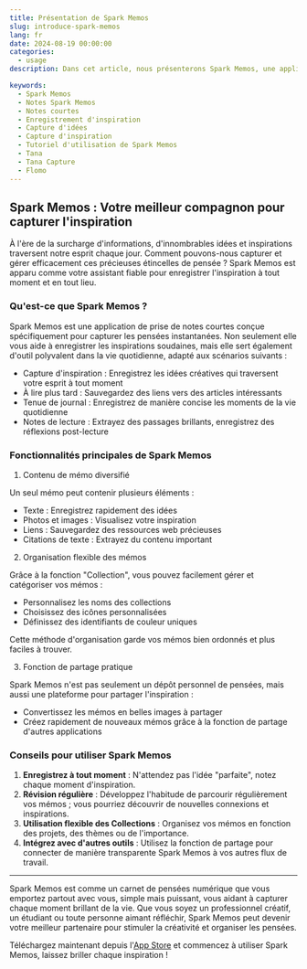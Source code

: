 ```yaml
---
title: Présentation de Spark Memos
slug: introduce-spark-memos
lang: fr
date: 2024-08-19 00:00:00
categories:
  - usage
description: Dans cet article, nous présenterons Spark Memos, une application de prise de notes qui vous aide à capturer vos pensées et inspirations.

keywords:
  - Spark Memos
  - Notes Spark Memos
  - Notes courtes
  - Enregistrement d'inspiration
  - Capture d'idées
  - Capture d'inspiration
  - Tutoriel d'utilisation de Spark Memos
  - Tana
  - Tana Capture
  - Flomo
---
```


## Spark Memos : Votre meilleur compagnon pour capturer l'inspiration

À l'ère de la surcharge d'informations, d'innombrables idées et inspirations traversent notre esprit chaque jour. Comment pouvons-nous capturer et gérer efficacement ces précieuses étincelles de pensée ? Spark Memos est apparu comme votre assistant fiable pour enregistrer l'inspiration à tout moment et en tout lieu.

### Qu'est-ce que Spark Memos ?

Spark Memos est une application de prise de notes courtes conçue spécifiquement pour capturer les pensées instantanées. Non seulement elle vous aide à enregistrer les inspirations soudaines, mais elle sert également d'outil polyvalent dans la vie quotidienne, adapté aux scénarios suivants :

- Capture d'inspiration : Enregistrez les idées créatives qui traversent votre esprit à tout moment
- À lire plus tard : Sauvegardez des liens vers des articles intéressants
- Tenue de journal : Enregistrez de manière concise les moments de la vie quotidienne
- Notes de lecture : Extrayez des passages brillants, enregistrez des réflexions post-lecture

### Fonctionnalités principales de Spark Memos

1. Contenu de mémo diversifié

Un seul mémo peut contenir plusieurs éléments :

- Texte : Enregistrez rapidement des idées
- Photos et images : Visualisez votre inspiration
- Liens : Sauvegardez des ressources web précieuses
- Citations de texte : Extrayez du contenu important

2. Organisation flexible des mémos

Grâce à la fonction "Collection", vous pouvez facilement gérer et catégoriser vos mémos :

- Personnalisez les noms des collections
- Choisissez des icônes personnalisées
- Définissez des identifiants de couleur uniques

Cette méthode d'organisation garde vos mémos bien ordonnés et plus faciles à trouver.

3. Fonction de partage pratique

Spark Memos n'est pas seulement un dépôt personnel de pensées, mais aussi une plateforme pour partager l'inspiration :

- Convertissez les mémos en belles images à partager
- Créez rapidement de nouveaux mémos grâce à la fonction de partage d'autres applications

### Conseils pour utiliser Spark Memos

1. **Enregistrez à tout moment** : N'attendez pas l'idée "parfaite", notez chaque moment d'inspiration.
2. **Révision régulière** : Développez l'habitude de parcourir régulièrement vos mémos ; vous pourriez découvrir de nouvelles connexions et inspirations.
3. **Utilisation flexible des Collections** : Organisez vos mémos en fonction des projets, des thèmes ou de l'importance.
4. **Intégrez avec d'autres outils** : Utilisez la fonction de partage pour connecter de manière transparente Spark Memos à vos autres flux de travail.

---

Spark Memos est comme un carnet de pensées numérique que vous emportez partout avec vous, simple mais puissant, vous aidant à capturer chaque moment brillant de la vie. Que vous soyez un professionnel créatif, un étudiant ou toute personne aimant réfléchir, Spark Memos peut devenir votre meilleur partenaire pour stimuler la créativité et organiser les pensées.

Téléchargez maintenant depuis l'[App Store](https://weel.one/spark-ios) et commencez à utiliser Spark Memos, laissez briller chaque inspiration !
